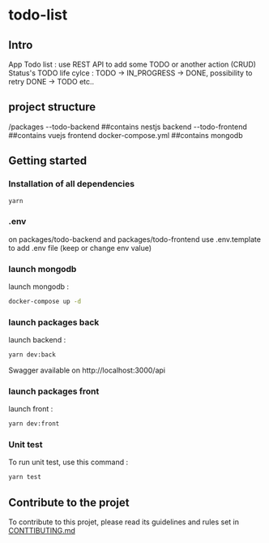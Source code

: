# todo-list

## Intro

App Todo list : 
use REST API to add some TODO or another action (CRUD)
Status's TODO life cylce : TODO -> IN_PROGRESS -> DONE, possibility to retry DONE -> TODO etc..

## project structure

/packages 
--todo-backend  ##contains nestjs backend
--todo-frontend ##contains vuejs frontend
docker-compose.yml ##contains mongodb 

## Getting started

### Installation of all dependencies

```bash
yarn  
```


### .env
on packages/todo-backend and packages/todo-frontend
use .env.template to add .env file (keep or change env value)


### launch mongodb

launch mongodb  :
```bash
docker-compose up -d   
```

### launch packages back
launch backend  :

```bash
yarn dev:back
```

Swagger available on http://localhost:3000/api

### launch packages front
launch front  :

```bash
yarn dev:front
```

### Unit test
To run unit test, use this command : 
```bash
yarn test
```


## Contribute to the projet

To contribute to this projet, please read its guidelines and rules set in [CONTTIBUTING.md](./CONTRIBUTING.md)